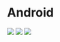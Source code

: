 # Android

[![](https://img.shields.io/badge/license-MIT-lightgrey)](https://github.com/Apriluestc/Android/blob/master/LICENSE)
[![](https://img.shields.io/badge/lang-%E7%AE%80%E4%BD%93%E4%B8%AD%E6%96%87-orange)](https://github.com/Apriluestc/Android/blob/master/Lang/Chinese.md)
[![](https://img.shields.io/badge/lang-English-yellow)](https://github.com/Apriluestc/Android/blob/master/Lang/English.md)
